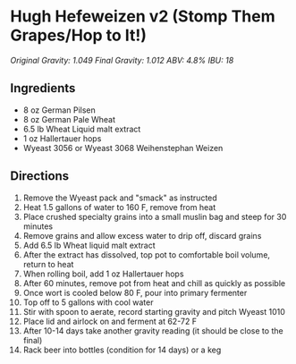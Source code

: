 # Hugh Hefeweizen v2 (Stomp Them Grapes/Hop to It!)

_Original Gravity: 1.049_
_Final Gravity: 1.012_
_ABV: 4.8%_
_IBU: 18_

## Ingredients

- 8 oz German Pilsen
- 8 oz German Pale Wheat
- 6.5 lb Wheat Liquid malt extract
- 1 oz Hallertauer hops
- Wyeast 3056 or Wyeast 3068 Weihenstephan Weizen

## Directions

1. Remove the Wyeast pack and "smack" as instructed
2. Heat 1.5 gallons of water to 160 F, remove from heat
3. Place crushed specialty grains into a small muslin bag and steep for 30 minutes
4. Remove grains and allow excess water to drip off, discard grains
5. Add 6.5 lb Wheat liquid malt extract
6. After the extract has dissolved, top pot to comfortable boil volume, return to heat
7. When rolling boil, add 1 oz Hallertauer hops
8. After 60 minutes, remove pot from heat and chill as quickly as possible
9. Once wort is cooled below 80 F, pour into primary fermenter
10. Top off to 5 gallons with cool water
11. Stir with spoon to aerate, record starting gravity and pitch Wyeast 1010
12. Place lid and airlock on and ferment at 62-72 F
13. After 10-14 days take another gravity reading (it should be close to the final)
14. Rack beer into bottles (condition for 14 days) or a keg
